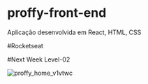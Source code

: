 # proffy-front-end

Aplicação desenvolvida em React, HTML, CSS

#Rocketseat

#Next Week Level-02


![proffy_home_v1vtwc](https://user-images.githubusercontent.com/40863800/157098708-5c5fa4fa-a2f6-4ba2-bd70-3306e6d777ff.jpg)
